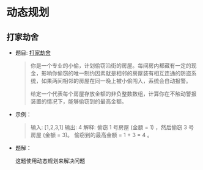 # 动态规划

## 打家劫舍

+ 题目: [打家劫舍](https://leetcode-cn.com/problems/house-robber/)

  > 你是一个专业的小偷，计划偷窃沿街的房屋。每间房内都藏有一定的现金，影响你偷窃的唯一制约因素就是相邻的房屋装有相互连通的防盗系统，如果两间相邻的房屋在同一晚上被小偷闯入，系统会自动报警。
  >
  > 给定一个代表每个房屋存放金额的非负整数数组，计算你在不触动警报装置的情况下，能够偷窃到的最高金额。

+ 示例：

  > 输入: [1,2,3,1]
  > 输出: 4
  > 解释: 偷窃 1 号房屋 (金额 = 1) ，然后偷窃 3 号房屋 (金额 = 3)。
  >      偷窃到的最高金额 = 1 + 3 = 4 。

+ 题解：

  这题使用动态规划来解决问题